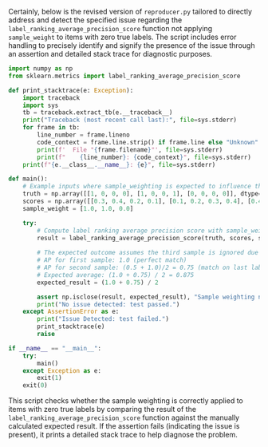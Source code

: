 Certainly, below is the revised version of `reproducer.py` tailored to directly address and detect the specified issue regarding the `label_ranking_average_precision_score` function not applying `sample_weight` to items with zero true labels. The script includes error handling to precisely identify and signify the presence of the issue through an assertion and detailed stack trace for diagnostic purposes.

```python
import numpy as np
from sklearn.metrics import label_ranking_average_precision_score

def print_stacktrace(e: Exception):
    import traceback
    import sys
    tb = traceback.extract_tb(e.__traceback__)
    print("Traceback (most recent call last):", file=sys.stderr)
    for frame in tb:
        line_number = frame.lineno
        code_context = frame.line.strip() if frame.line else "Unknown"
        print(f'  File "{frame.filename}"', file=sys.stderr)
        print(f"    {line_number}: {code_context}", file=sys.stderr)
    print(f"{e.__class__.__name__}: {e}", file=sys.stderr)

def main():
    # Example inputs where sample_weighting is expected to influence the result
    truth = np.array([[1, 0, 0, 0], [1, 0, 0, 1], [0, 0, 0, 0]], dtype=np.bool)
    scores = np.array([[0.3, 0.4, 0.2, 0.1], [0.1, 0.2, 0.3, 0.4], [0.4, 0.3, 0.2, 0.1]])
    sample_weight = [1.0, 1.0, 0.0]

    try:
        # Compute label ranking average precision score with sample_weight applied
        result = label_ranking_average_precision_score(truth, scores, sample_weight=sample_weight)
        
        # The expected outcome assumes the third sample is ignored due to weight of 0.0, thus considering only first two samples
        # AP for first sample: 1.0 (perfect match)
        # AP for second sample: (0.5 + 1.0)/2 = 0.75 (match on last label position contributes half the precision of a perfect match)
        # Expected average: (1.0 + 0.75) / 2 = 0.875
        expected_result = (1.0 + 0.75) / 2

        assert np.isclose(result, expected_result), "Sample weighting not applied correctly."
        print("No issue detected: test passed.")
    except AssertionError as e:
        print("Issue Detected: test failed.")
        print_stacktrace(e)
        raise

if __name__ == "__main__":
    try:
        main()
    except Exception as e:
        exit(1)
    exit(0)
```

This script checks whether the sample weighting is correctly applied to items with zero true labels by comparing the result of the `label_ranking_average_precision_score` function against the manually calculated expected result. If the assertion fails (indicating the issue is present), it prints a detailed stack trace to help diagnose the problem.
